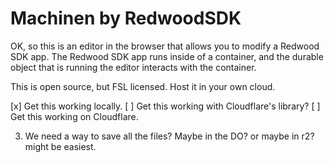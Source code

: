 # Machinen by RedwoodSDK

OK, so this is an editor in the browser that allows you to modify a Redwood SDK app. The Redwood SDK app runs inside of a container, and the durable object that is running the editor interacts with the container.

This is open source, but FSL licensed. Host it in your own cloud.

[x] Get this working locally.
[ ] Get this working with Cloudflare's library?
[ ] Get this working on Cloudflare.

3. We need a way to save all the files? Maybe in the DO? or maybe in r2? might be easiest.
